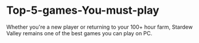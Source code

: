 # Top-5-games-You-must-play
Whether you're a new player or returning to your 100+ hour farm, Stardew Valley remains one of the best games you can play on PC.
